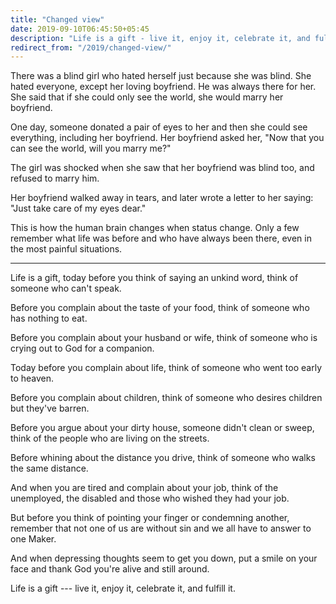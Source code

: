 ```yaml
---
title: "Changed view"
date: 2019-09-10T06:45:50+05:45
description: "Life is a gift - live it, enjoy it, celebrate it, and fulfill it."
redirect_from: "/2019/changed-view/"
---
```


There was a blind girl who hated herself just because she was blind. She hated everyone, except her loving boyfriend. He was always there for her. She said that if she could only see the world, she would marry her boyfriend.

One day, someone donated a pair of eyes to her and then she could see everything, including her boyfriend. Her boyfriend asked her, "Now that you can see the world, will you marry me?"

The girl was shocked when she saw that her boyfriend was blind too, and refused to marry him.

Her boyfriend walked away in tears, and later wrote a letter to her saying: "Just take care of my eyes dear."

This is how the human brain changes when status change. Only a few remember what life was before and who have always been there, even in the most painful situations.

---

Life is a gift, today before you think of saying an unkind word, think of someone who can't speak.

Before you complain about the taste of your food, think of someone who has nothing to eat.

Before you complain about your husband or wife, think of someone who is crying out to God for a companion.

Today before you complain about life, think of someone who went too early to heaven.

Before you complain about children, think of someone who desires children but they've barren.

Before you argue about your dirty house, someone didn't clean or sweep, think of the people who are living on the streets.

Before whining about the distance you drive, think of someone who walks the same distance.

And when you are tired and complain about your job, think of the unemployed, the disabled and those who wished they had your job.

But before you think of pointing your finger or condemning another, remember that not one of us are without sin and we all have to answer to one Maker.

And when depressing thoughts seem to get you down, put a smile on your face and thank God you're alive and still around.

Life is a gift --- live it, enjoy it, celebrate it, and fulfill it.
